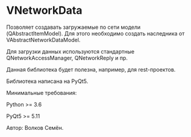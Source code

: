 # VNetworkData

Позволяет создавать загружаемые по сети модели (QAbstractItemModel).
Для этого необходимо создать наследника от VAbstractNetworkDataModel.

Для загрузки данных используются стандартные QNetworkAccessManager, QNetworkReply и пр.

Данная библиотека будет полезна, например, для rest-проектов.

Библиотека написана на PyQt5.

Минимальные требования:

Python >= 3.6

PyQt5 >= 5.11

Автор: Волков Семён.
